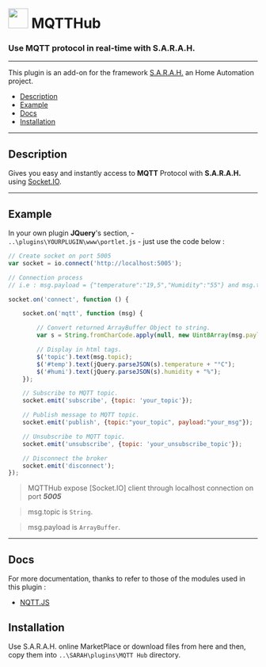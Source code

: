 # <img src="../master/www/images/mqtthub.png" width="40px" height="40px"/> MQTTHub

### Use MQTT protocol in real-time with S.A.R.A.H.
***

This plugin is an add-on for the framework [S.A.R.A.H.](http://encausse.net/s-a-r-a-h) an Home Automation project.
* [Description](#description)
* [Example](#example)
* [Docs](#docs)
* [Installation](#install)

***
<a name="description"></a>
## Description
Gives you easy and instantly access to **MQTT** Protocol with **S.A.R.A.H.** using [Socket.IO](http://socket.io).

***
<a name="example"></a>
## Example

In your own plugin **JQuery**'s section, - `..\plugins\YOURPLUGIN\www\portlet.js` - just use the code below :

```js
// Create socket on port 5005
var socket = io.connect('http://localhost:5005');

// Connection process
// i.e : msg.payload = {"temperature":"19,5","Humidity":"55"} and msg.topic = {"subscribed_topic"}

socket.on('connect', function () {

    socket.on('mqtt', function (msg) {

    	// Convert returned ArrayBuffer Object to string.
        var s = String.fromCharCode.apply(null, new Uint8Array(msg.payload));

        // Display in html tags.
        $('topic').text(msg.topic);
        $('#temp').text(jQuery.parseJSON(s).temperature + "°C");
        $('#humi').text(jQuery.parseJSON(s).humidity + "%");
    });

	// Subscribe to MQTT topic.
    socket.emit('subscribe', {topic: 'your_topic'});

	// Publish message to MQTT topic.
	socket.emit('publish', {topic:"your_topic", payload:"your_msg"});

	// Unsubscribe to MQTT topic.
	socket.emit('unsubscribe', {topic: 'your_unsubscribe_topic'});

    // Disconnect the broker
    socket.emit('disconnect');
});
```

> MQTTHub expose [Socket.IO] client through localhost connection on port ***5005***

> msg.topic is `String`.

> msg.payload is `ArrayBuffer`.

***

<a name="Docs"></a>
## Docs

For more documentation, thanks to refer to those of the modules used in this plugin :

- [NQTT.JS](https://github.com/mqttjs/MQTT.js)

<a name="install"></a>
## Installation

Use S.A.R.A.H. online MarketPlace or download files from here and then, copy them into `..\SARAH\plugins\MQTT Hub` directory.
